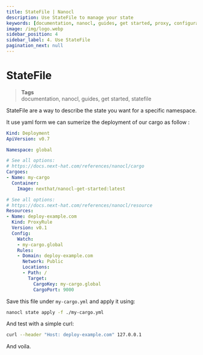```yaml
---
title: StateFile | Nanocl
description: Use StateFile to manage your state
keywords: [documentation, nanocl, guides, get started, proxy, configuration, state, file, config, yaml, yml, statefile]
image: /img/logo.webp
sidebar_position: 4
sidebar_label: 4. Use StateFile
pagination_next: null
---
```


# StateFile

> **Tags** <br />
> documentation, nanocl, guides, get started, statefile

StateFile are a way to describe the state you want for a specific namespace.

It use yaml form we can sumerize the deployment of our cargo as follow :

```yml
Kind: Deployment
ApiVersion: v0.7

Namespace: global

# See all options:
# https://docs.next-hat.com/references/nanocl/cargo
Cargoes:
- Name: my-cargo
  Container:
    Image: nexthat/nanocl-get-started:latest

# See all options:
# https://docs.next-hat.com/references/nanocl/resource
Resources:
- Name: deploy-example.com
  Kind: ProxyRule
  Version: v0.1
  Config:
    Watch:
    - my-cargo.global
    Rules:
    - Domain: deploy-example.com
      Network: Public
      Locations:
      - Path: /
        Target:
          CargoKey: my-cargo.global
          CargoPort: 9000
```

Save this file under `my-cargo.yml` and apply it using:

```sh
nanocl state apply -f ./my-cargo.yml
```

And test with a simple curl:

```sh
curl --header "Host: deploy-example.com" 127.0.0.1
```

And voila.

